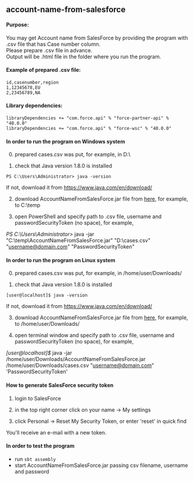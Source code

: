 ## account-name-from-salesforce
#### Purpose:
You may get Account name from SalesForce by providing the program with .csv file that has Case number column.  
Please prepare .csv file in advance.  
Output will be .html file in the folder where you run the program.

#### Example of prepared .csv file:
```
id,casenumber,region
1,12345678,EU
2,23456789,NA
```

#### Library dependencies:
```
libraryDependencies += "com.force.api" % "force-partner-api" % "40.0.0"
libraryDependencies += "com.force.api" % "force-wsc" % "40.0.0"
```

#### In order to run the program on Windows system

0) prepared cases.csv was put, for example, in D:\

1) check that Java version 1.8.0 is installed
```
PS C:\Users\Administrator> java -version
```
If not, download it from https://www.java.com/en/download/

2) download AccountNameFromSalesForce.jar file from [here](https://github.com/kkrasilschikova/account-name-from-salesforce/blob/master/out/artifacts/AccountNameFromSalesForce_jar/AccountNameFromSalesForce.jar), for example, to C:\temp

3) open PowerShell and specify path to .csv file, username and passwordSecurityToken (no space), for example,

*PS C:\Users\Administrator>*
java -jar "C:\temp\AccountNameFromSalesForce.jar" "D:\cases.csv" "username@domain.com" "PasswordSecurityToken"

#### In order to run the program on Linux system

0) prepared cases.csv was put, for example, in /home/user/Downloads/

1) check that Java version 1.8.0 is installed
```
[user@localhost]$ java -version
```
If not, download it from https://www.java.com/en/download/

3) download AccountNameFromSalesForce.jar file from [here](https://github.com/kkrasilschikova/account-name-from-salesforce/blob/master/out/artifacts/AccountNameFromSalesForce_jar/AccountNameFromSalesForce.jar), for example, to /home/user/Downloads/

4) open terminal window and specify path to .csv file, username and passwordSecurityToken (no space), for example,

*[user@localhost]$*
java -jar /home/user/Downloads/AccountNameFromSalesForce.jar /home/user/Downloads/cases.csv "username@domain.com" 'PasswordSecurityToken'

#### How to generate SalesForce security token

1) login to SalesForce

2) in the top right corner click on your name -> My settings

3) click Personal -> Reset My Security Token, or enter 'reset' in quick find

You'll receive an e-mail with a new token.

#### In order to test the program

- run `sbt assembly`
- start AccountNameFromSalesForce.jar passing csv filename, username and password

